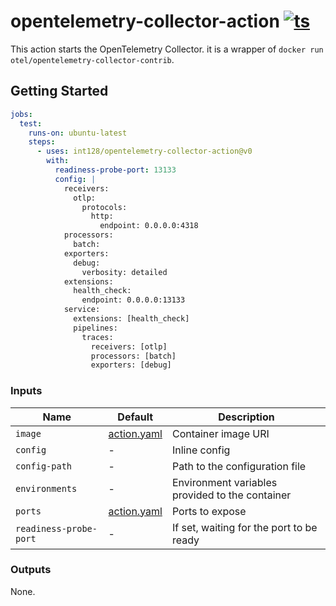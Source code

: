 # opentelemetry-collector-action [![ts](https://github.com/int128/opentelemetry-collector-action/actions/workflows/ts.yaml/badge.svg)](https://github.com/int128/opentelemetry-collector-action/actions/workflows/ts.yaml)

This action starts the OpenTelemetry Collector.
it is a wrapper of `docker run otel/opentelemetry-collector-contrib`.

## Getting Started

```yaml
jobs:
  test:
    runs-on: ubuntu-latest
    steps:
      - uses: int128/opentelemetry-collector-action@v0
        with:
          readiness-probe-port: 13133
          config: |
            receivers:
              otlp:
                protocols:
                  http:
                    endpoint: 0.0.0.0:4318
            processors:
              batch:
            exporters:
              debug:
                verbosity: detailed
            extensions:
              health_check:
                endpoint: 0.0.0.0:13133
            service:
              extensions: [health_check]
              pipelines:
                traces:
                  receivers: [otlp]
                  processors: [batch]
                  exporters: [debug]
```

### Inputs

| Name                   | Default                    | Description                                     |
| ---------------------- | -------------------------- | ----------------------------------------------- |
| `image`                | [action.yaml](action.yaml) | Container image URI                             |
| `config`               | -                          | Inline config                                   |
| `config-path`          | -                          | Path to the configuration file                  |
| `environments`         | -                          | Environment variables provided to the container |
| `ports`                | [action.yaml](action.yaml) | Ports to expose                                 |
| `readiness-probe-port` | -                          | If set, waiting for the port to be ready        |

### Outputs

None.
